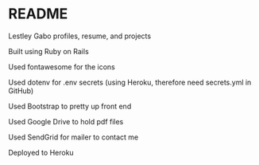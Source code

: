 # README

Lestley Gabo profiles, resume, and projects  


Built using Ruby on Rails  

Used fontawesome for the icons  

Used dotenv for .env secrets (using Heroku, therefore need secrets.yml in GitHub)

Used Bootstrap to pretty up front end  

Used Google Drive to hold pdf files  

Used SendGrid for mailer to contact me  

Deployed to Heroku  
